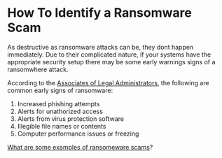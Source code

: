 # How To Identify a Ransomware Scam

As destructive as ransomware attacks can be, they dont happen immediately. Due to their complicated nature, if your systems have the appropriate security setup there may be some early warnings signs of a ransomwhere attack.

According to the [Associates of Legal Administrators](https://www.alanet.org/legal-management/2021/november-december/table-of-contents/how-to-spot-the-early-signs-of-a-ransomware-attack-and-take-action), the following are common early signs of ransomware:

1. Increased phishing attempts
1. Alerts for unathorized access
1. Alerts from virus protection software
1. Illegible file names or contents
1. Computer performance issues or freezing

[What are some examples of ransomeware scams](/example-ransom.md)?
